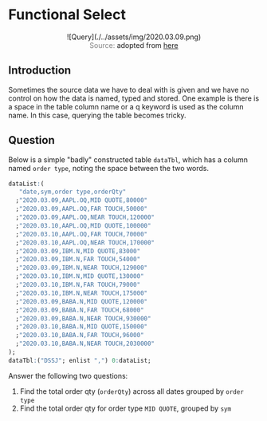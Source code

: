 # Functional Select

<span style="display:block;text-align:center">
![Query](./../assets/img/2020.03.09.png)
</span>
<span style="display:block;text-align:center"><font color="grey">Source: </font>adopted from <a href="https://1.bp.blogspot.com/-f952rtXjMBA/WGQJDvpoJRI/AAAAAAAAAHw/M44B3s5q-yo_PLQ4vRh350BqzgV5q3rbwCLcB/s1600/Database-Query-Querycount-GetqueryLocator.png">here</a></span>


## Introduction
Sometimes the source data we have to deal with is given and we have no control on how the data is named, typed and stored. One example is there is a space in the table column name or a q keyword is used as the column name. In this case, querying the table becomes tricky.


## Question
Below is a simple "badly" constructed table ``dataTbl``, which has a column named ``order type``, noting the space between the two words.

```q
dataList:(
   "date,sym,order type,orderQty"
  ;"2020.03.09,AAPL.OQ,MID QUOTE,80000"
  ;"2020.03.09,AAPL.OQ,FAR TOUCH,50000"
  ;"2020.03.09,AAPL.OQ,NEAR TOUCH,120000"
  ;"2020.03.10,AAPL.OQ,MID QUOTE,100000"
  ;"2020.03.10,AAPL.OQ,FAR TOUCH,70000"
  ;"2020.03.10,AAPL.OQ,NEAR TOUCH,170000"
  ;"2020.03.09,IBM.N,MID QUOTE,83000"
  ;"2020.03.09,IBM.N,FAR TOUCH,54000"
  ;"2020.03.09,IBM.N,NEAR TOUCH,129000"
  ;"2020.03.10,IBM.N,MID QUOTE,130000"
  ;"2020.03.10,IBM.N,FAR TOUCH,79000"
  ;"2020.03.10,IBM.N,NEAR TOUCH,175000"
  ;"2020.03.09,BABA.N,MID QUOTE,120000"
  ;"2020.03.09,BABA.N,FAR TOUCH,68000"
  ;"2020.03.09,BABA.N,NEAR TOUCH,930000"
  ;"2020.03.10,BABA.N,MID QUOTE,150000"
  ;"2020.03.10,BABA.N,FAR TOUCH,96000"
  ;"2020.03.10,BABA.N,NEAR TOUCH,2030000"
);
dataTbl:("DSSJ"; enlist ",") 0:dataList;
```

Answer the following two questions:

1. Find the total order qty (``orderQty``) across all dates grouped by ``order type``
2. Find the total order qty for order type ``MID QUOTE``, grouped by ``sym``
